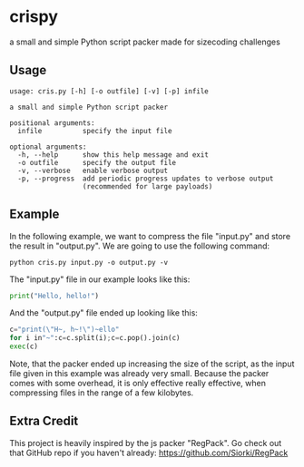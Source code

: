 # crispy
a small and simple Python script packer made for sizecoding challenges

## Usage
```
usage: cris.py [-h] [-o outfile] [-v] [-p] infile

a small and simple Python script packer

positional arguments:
  infile          specify the input file

optional arguments:
  -h, --help      show this help message and exit
  -o outfile      specify the output file
  -v, --verbose   enable verbose output
  -p, --progress  add periodic progress updates to verbose output
                  (recommended for large payloads)
```

## Example

In the following example, we want to compress the file "input.py" and store the result in "output.py". We are going to use the following command:
```
python cris.py input.py -o output.py -v
```

The "input.py" file in our example looks like this:
```py
print("Hello, hello!")
```

And the "output.py" file ended up looking like this:
```py
c="print(\"H~, h~!\")~ello"
for i in"~":c=c.split(i);c=c.pop().join(c)
exec(c)
```

Note, that the packer ended up increasing the size of the script, as the input file given in this example was already very small. Because the packer comes with some overhead, it is only effective really effective, when compressing files in the range of a few kilobytes.

## Extra Credit

This project is heavily inspired by the js packer "RegPack". Go check out that GitHub repo if you haven't already:
https://github.com/Siorki/RegPack 
